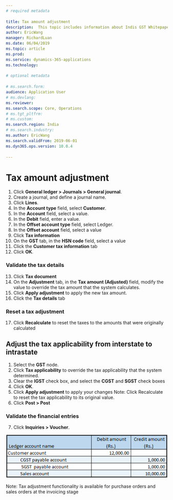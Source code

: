 ```yaml
---
# required metadata

title: Tax amount adjustment
description:  This topic includes information about Indis GST Whitepaper in Microsoft Dynamics 365 for Finance and Operations.
author: EricWang
manager: RichardLuan
ms.date: 06/04/2019
ms.topic: article
ms.prod: 
ms.service: dynamics-365-applications
ms.technology: 

# optional metadata

# ms.search.form: 
audience: Application User
# ms.devlang: 
ms.reviewer: 
ms.search.scope: Core, Operations
# ms.tgt_pltfrm: 
# ms.custom: 
ms.search.region: India
# ms.search.industry: 
ms.author: EricWang
ms.search.validFrom: 2019-06-01
ms.dyn365.ops.version: 10.0.4

---
```


# Tax amount adjustment

1. Click **General ledger > Journals > General journal**.
2. Create a journal, and define a journal name.
3. Click **Lines**.
4. In the **Account type** field, select **Customer**.
5. In the **Account** field, select a value.
6. In the **Debit** field, enter a value.
7. In the **Offset account type** field, select Ledger.
8. In the **Offset account** field, select a value
9. Click **Tax information**
10. On the **GST** tab, in the **HSN code** field, select a value
11. Click the **Customer tax information** tab
12. Click **OK**.

### Validate the tax details

13. Click **Tax document**
14. On the **Adjustment** tab, in the **Tax amount (Adjusted)** field, modify the value to override the tax amount that the system calculates.
15. Click **Apply adjustment** to apply the new tax amount.
16. Click the **Tax details** tab

### Reset a tax adjustment

17. Click **Recalculate** to reset the taxes to the amounts that were originally calculated

## Adjust the tax applicability from interstate to intrastate

1. Select the **GST** node.
2. Click **Tax applicability** to override the tax applicability that the system determined.
3. Clear the **IGST** check box, and select the **CGST** and **SGST** check boxes
4. Click **OK**.
5. Click **Apply adjustment** to apply your changes
Note: Click Recalculate to reset the tax applicability to its original value.
6. Click **Post > Post**

### Validate the financial entries

7. Click **Inquiries > Voucher**.

![](media/Annotation-2019-05-21-142658.png)

Note: Tax adjustment functionality is available for purchase orders and sales orders at the invoicing stage
